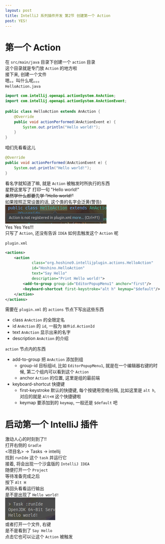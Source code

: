 ```yaml
---
layout: post
title: IntelliJ 系列插件开发 第2节 创建第一个 Action
post: YES!
---
```


# 第一个 Action
在 `src/main/java` 目录下创建一个 `action` 目录  
这个目录就是专门放 `Action` 的地方啦  
接下来, 创建一个文件  
嗯。。叫什么呢。。。  
`HelloAction.java`
```Java
import com.intellij.openapi.actionSystem.AnAction;
import com.intellij.openapi.actionSystem.AnActionEvent;

public class HelloAction extends AnAction {
	@Override
	public void actionPerformed(AnActionEvent e) {
		System.out.println("Hello world!");
	}
}
```
咱们先看看这儿
```Java
@Override
public void actionPerformed(AnActionEvent e) {
	System.out.println("Hello world!");
}
```
看名字就知道了嘛, 就是 `Action` 被触发时所执行的东西  
星野这里写了 打印一句 "Hello world!"  
<del>果然学什么都要先学 "Hello world!"</del>  
如果按照正常设置的话, 这个类的名字会泛黄(警告)  
![](https://raw.githubusercontent.com/HoshinoTented/Resources/master/first-action-class-warning.png)   
Yes Yes Yes!!!  
只写了 `Action`, 还没有告诉 `IDEA` 如何去触发这个 `Action` 呢  

`plugin.xml`
```xml
<actions>
    <action
			class="org.hoshino9.intellijplugin.actions.HelloAction"
			id="Hoshino.HelloAction"
			text="Say Hello"
			description="Print Hello world!">
		<add-to-group group-id="EditorPopupMenu1" anchor="first"/>
		<keyboard-shortcut first-keystroke="alt h" keymap="$default"/>
	</action>
</actions>
```
需要在 `plugin.xml` 的 `actions` 节点下写出这些东西  
* class `AnAction` 的全限定名
* id `AnAction` 的 `id`, 一般为 `插件id.ActionId`
* text `AnAction` 显示出来的名字
* description `AnAction` 的介绍

`action` 节点内的东西
* add-to-group 把 `AnAction` 添加到组
    * group-id 目标组id, 比如 `EditorPopupMenu1`, 就是在一个编辑器右键的时候, 第二个组内可以看到这个 `Action`
    * anchor `Action` 的位置, 这里是组的最前端
* keyboard-shortcut 快捷键
    * first-keystroke 默认的快捷键, 每个按键用空格分隔, 比如这里是 `alt h`, 对应的就是 `Alt+H` 这个快捷键啦
    * keymap 要添加到的 `keymap`, 一般还是 `$default` 吧

# 启动第一个 IntelliJ 插件
激动人心的时刻到了!!  
打开右侧的 `Gradle`  
\<项目名\> -\> Tasks -\> intellij  
找到 `runIde` 这个 `task` 并运行它  
接着, 将会出现一个沙盒版的 `IntelliJ IDEA`  
随便打开一个 `Project`  
等待准备完成之后  
按下 `Alt H`  
再回头看看运行输出  
是不是出现了 `Hello world!`  
![](https://raw.githubusercontent.com/HoshinoTented/Resources/master/first-action-hello-world.png)  
或者打开一个文件, 右键  
是不是看到了 `Say Hello`  
点击它也可以让这个 `Action` 被触发